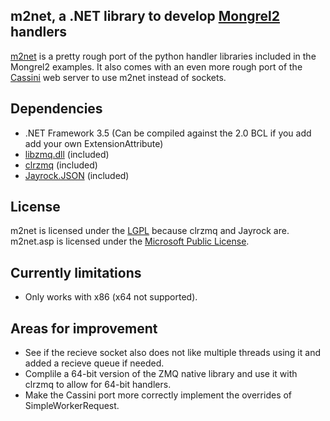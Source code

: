 m2net, a .NET library to develop [Mongrel2] handlers
-----------------------------------------------------------------

[m2net] is a pretty rough port of the python handler libraries included in the
Mongrel2 examples.  It also comes with an even more rough port of the
[Cassini] web server to use m2net instead of sockets.

Dependencies
------------

 - .NET Framework 3.5 (Can be compiled against the 2.0 BCL if you add add your own ExtensionAttribute)
 - [libzmq.dll](http://www.zeromq.org/) (included)
 - [clrzmq](http://github.com/zeromq/clrzmq/) (included)
 - [Jayrock.JSON](http://jayrock.berlios.de/) (included)


License
-------

m2net is licensed under the [LGPL] because clrzmq and Jayrock are.  m2net.asp is licensed under the [Microsoft Public License].


Currently limitations
---------------------

* Only works with x86 (x64 not supported).


Areas for improvement
---------------------

 - See if the recieve socket also does not like multiple threads using it and added a recieve queue if needed.
 - Complile a 64-bit version of the ZMQ native library and use it with clrzmq to allow for 64-bit handlers.
 - Make the Cassini port more correctly implement the overrides of SimpleWorkerRequest.



  [m2net]: http://github.com/AustinWise/m2net/
  [Cassini]:http://blogs.msdn.com/b/dmitryr/archive/2008/10/03/cassini-for-framework-3-5.aspx
  [Mongrel2]:http://mongrel2.org/
  [LGPL]:http://www.gnu.org/licenses/lgpl.html
  [Microsoft Public License]:http://www.opensource.org/licenses/ms-pl.html